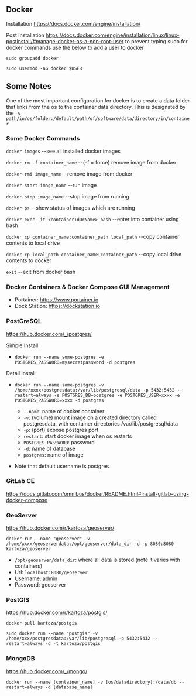 ## Docker

Installation
https://docs.docker.com/engine/installation/

Post Installation
https://docs.docker.com/engine/installation/linux/linux-postinstall/#manage-docker-as-a-non-root-user
to prevent typing sudo for docker commands use the below to add a user to docker

`sudo groupadd docker`

`sudo usermod -aG docker $USER`


## Some Notes

One of the most important configuration for docker is to create a data folder that links from the os to the container data directory.
This is designated by the `-v path/in/os/folder:/default/path/of/software/data/directory/in/container`

### Some Docker Commands

`docker images`   --see all installed docker images

`docker rm -f container_name` --(-f = force) remove image from docker

`docker rmi image_name` --remove image from docker

`docker start image_name` --run image

`docker stop image_name`  --stop image from running

`docker ps`  --show status of images which are running

`docker exec -it <containerIdOrName> bash`  --enter into container using bash

`docker cp container_name:container_path local_path`  --copy container contents to local drive

`docker cp local_path container_name:container_path`  --copy local drive contents to docker

`exit`  --exit from docker bash


### Docker Containers & Docker Compose GUI Management

 * Portainer: https://www.portainer.io
 * Dock Station: https://dockstation.io


### PostGreSQL
https://hub.docker.com/_/postgres/

Simple Install
  * `docker run --name some-postgres -e POSTGRES_PASSWORD=mysecretpassword -d postgres`

Detail Install
  * `docker run --name some-postgres -v /home/xxxx/postgresdata:/var/lib/postgresql/data -p 5432:5432 --restart=always -e POSTGRES_DB=postgres -e POSTGRES_USER=xxxx -e POSTGRES_PASSWORD=xxxx -d postgres`   
      * `--name`: name of docker container
      * `-v`: (volume) mount image on a created directory called postgresdata, with container directories /var/lib/postgresql/data
      * `-p`: (port) expose postgres port
      * `restart`: start docker image when os restarts
      * `POSTGRES_PASSWORD`: password
      * `-d`: name of database
      * `postgres`: name of image

  * Note that default username is postgres

  
### GitLab CE
https://docs.gitlab.com/omnibus/docker/README.html#install-gitlab-using-docker-compose


### GeoServer
https://hub.docker.com/r/kartoza/geoserver/

`docker run --name "geoserver" -v /home/xxxx/geoserverdata:/opt/geoserver/data_dir -d -p 8080:8080 kartoza/geoserver`
  * `/opt/geoserver/data_dir`: where all data is stored (note it varies with containers)
  * Url: `localhost:8080/geoserver`
  * Username: admin
  * Password: geoserver


### PostGIS
https://hub.docker.com/r/kartoza/postgis/

`docker pull kartoza/postgis`

`sudo docker run --name "postgis" -v /home/xxx/postgresdata:/var/lib/postgresql -p 5432:5432 --restart=always -d -t kartoza/postgis`


### MongoDB
https://hub.docker.com/_/mongo/

`docker run --name [container_name] -v [os/datadirectory]:/data/db --restart=always -d [database_name]`